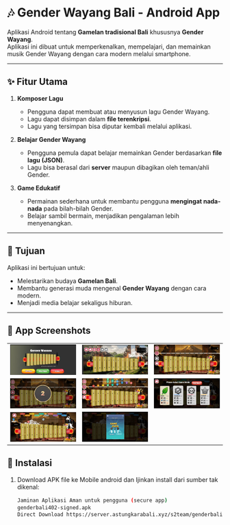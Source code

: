 # 🎶 Gender Wayang Bali - Android App

Aplikasi Android tentang **Gamelan tradisional Bali** khususnya **Gender Wayang**.  
Aplikasi ini dibuat untuk memperkenalkan, mempelajari, dan memainkan musik Gender Wayang dengan cara modern melalui smartphone.

---

## ✨ Fitur Utama
1. **Komposer Lagu**  
   - Pengguna dapat membuat atau menyusun lagu Gender Wayang.  
   - Lagu dapat disimpan dalam **file terenkripsi**.  
   - Lagu yang tersimpan bisa diputar kembali melalui aplikasi.  

2. **Belajar Gender Wayang**  
   - Pengguna pemula dapat belajar memainkan Gender berdasarkan **file lagu (JSON)**.  
   - Lagu bisa berasal dari **server** maupun dibagikan oleh teman/ahli Gender.  

3. **Game Edukatif**  
   - Permainan sederhana untuk membantu pengguna **mengingat nada-nada** pada bilah-bilah Gender.  
   - Belajar sambil bermain, menjadikan pengalaman lebih menyenangkan.  

---

## 📱 Tujuan
Aplikasi ini bertujuan untuk:  
- Melestarikan budaya **Gamelan Bali**.  
- Membantu generasi muda mengenal **Gender Wayang** dengan cara modern.  
- Menjadi media belajar sekaligus hiburan.

---
## 📱 App Screenshots

| | | |
|---|---|---|
| ![screen1](screen1.jpg) | ![screen2](screen2.jpg) | ![screen3](screen3.jpg) |
| ![screen4](screen4.jpg) | ![screen5](screen5.jpg) | ![screen6](screen6.jpg) |
| ![screen7](screen7.jpg) | ![screen8](screen8.jpg) |  |

## 🚀 Instalasi
1. Download APK file ke Mobile android dan Ijinkan install dari sumber tak dikenal:
   ```bash
   Jaminan Aplikasi Aman untuk pengguna (secure app)
   genderbali402-signed.apk
   Direct Download https://server.astungkarabali.xyz/s2team/genderbali
